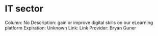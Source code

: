 # IT sector

Column: No
Description: gain or improve digital skills on our eLearning platform
Expiration: Unknown
Link: Link
Provider: Bryan Guner